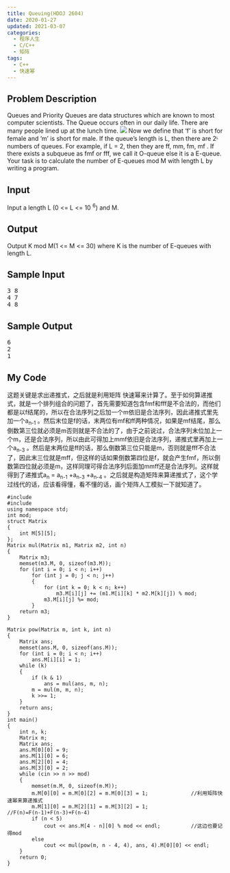 ```yaml
---
title: Queuing(HDOJ 2604)
date: 2020-01-27
updated: 2021-03-07
categories:
  - 程序人生
  - C/C++
  - 矩阵
tags:
  - C++
  - 快速幂
---
```


<h2><strong>Problem Description</strong> </h2>

Queues and Priority Queues are data structures which are known to most computer scientists. The Queue occurs often in our daily life. There are many people lined up at the lunch time.
![](https://img.blueflame.org.cn/images/2021/03/07/9540bfc0c709.jpg)
Now we define that ‘f’ is short for female and ‘m’ is short for male. If the queue’s length is L, then there are 2ᴸ numbers of queues. For example, if L = 2, then they are ff, mm, fm, mf . If there exists a subqueue as fmf or fff, we call it O-queue else it is a E-queue.<br />Your task is to calculate the number of E-queues mod M with length L by writing a program.

<h2><strong>Input</strong> </h2>

Input a length L (0 <= L <= 10 <sup>6</sup>) and M.

<h2><strong>Output</strong> </h2>

Output K mod M(1 <= M <= 30) where K is the number of E-queues with length L. </pre>

<h2>Sample Input </h2>

<pre class="wp-block-preformatted">3 8
4 7
4 8</pre>

<h2><strong>Sample Output</strong> </h2>

<pre class="wp-block-preformatted">6
2
1</pre>

<h2>My Code</h2>

<p>这题关键是求出递推式，之后就是利用矩阵 快速幂来计算了。至于如何算递推式，就是一个排列组合的问题了，首先需要知道包含fmf和fff是不合法的，而他们都是以f结尾的，所以在合法序列之后加一个m依旧是合法序列，因此递推式里先加一个a<sub>n-1</sub> 。然后末位是f的话，末两位有mf和ff两种情况，如果是mf结尾，那么倒数第三位就必须是m否则就是不合法的了，由于之前说过，合法序列末位加上一个m，还是合法序列，所以由此可得加上mmf依旧是合法序列，递推式里再加上一个a<sub>n-3</sub> 。然后是末两位是ff的话，那么倒数第三位只能是m，否则就是fff不合法了，因此末三位就是mff，但这样的话如果倒数第四位是f，就会产生fmf，所以倒数第四位就必须是m，这样同理可得合法序列后面加mmff还是合法序列。这样就得到了递推式a<sub>n</sub> = a<sub>n-1</sub> +a<sub>n-3</sub> +a<sub>n-4</sub> 。之后就是构造矩阵来算递推式了，这个学过线代的话，应该看得懂，看不懂的话，画个矩阵人工模拟一下就知道了。</p>

<pre class="wp-block-code"><code lang="cpp" class="language-cpp line-numbers">#include <iostream>
#include <cstring>
using namespace std;
int mod;
struct Matrix
{
    int M[5][5];
};
Matrix mul(Matrix m1, Matrix m2, int n)
{
    Matrix m3;
    memset(m3.M, 0, sizeof(m3.M));
    for (int i = 0; i < n; i++)
        for (int j = 0; j < n; j++)
        {
            for (int k = 0; k < n; k++)
                m3.M[i][j] += (m1.M[i][k] * m2.M[k][j]) % mod;
            m3.M[i][j] %= mod;
        }
    return m3;
}

Matrix pow(Matrix m, int k, int n)
{
    Matrix ans;
    memset(ans.M, 0, sizeof(ans.M));
    for (int i = 0; i < n; i++)
        ans.M[i][i] = 1;
    while (k)
    {
        if (k & 1)
            ans = mul(ans, m, n);
        m = mul(m, m, n);
        k >>= 1;
    }
    return ans;
}
int main()
{
    int n, k;
    Matrix m;
    Matrix ans;
    ans.M[0][0] = 9;
    ans.M[1][0] = 6;
    ans.M[2][0] = 4;
    ans.M[3][0] = 2;
    while (cin >> n >> mod)
    {
        memset(m.M, 0, sizeof(m.M));
        m.M[0][0] = m.M[0][2] = m.M[0][3] = 1;              //利用矩阵快速幂来算递推式
        m.M[1][0] = m.M[2][1] = m.M[3][2] = 1;              //F(n)=F(n-1)+F(n-3)+F(n-4)
        if (n < 5)
            cout << ans.M[4 - n][0] % mod << endl;          //这边也要记得mod
        else
            cout << mul(pow(m, n - 4, 4), ans, 4).M[0][0] << endl;
    }
    return 0;
}</code></pre>
